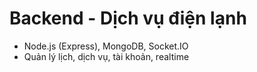 # Backend - Dịch vụ điện lạnh

- Node.js (Express), MongoDB, Socket.IO
- Quản lý lịch, dịch vụ, tài khoản, realtime

